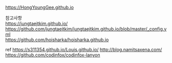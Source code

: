 https://HongYoungGee.github.io

참고사항  
https://jungtaejtkim.github.io/  
https://github.com/jungtaejtkim/jungtaejtkim.github.io/blob/master/_config.yml   
https://github.com/hoisharka/hoisharka.github.io


ref
https://s311354.github.io/Louis.github.io/
http://blog.namitsaxena.com/
https://github.com/codinfox/codinfox-lanyon
